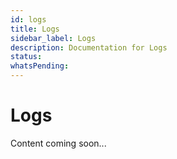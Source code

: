 ```yaml
---
id: logs
title: Logs
sidebar_label: Logs
description: Documentation for Logs
status: 
whatsPending: 
---
```


# Logs

Content coming soon...

